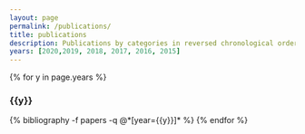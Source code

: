 ```yaml
---
layout: page
permalink: /publications/
title: publications
description: Publications by categories in reversed chronological order. Generated by jekyll-scholar.
years: [2020,2019, 2018, 2017, 2016, 2015]
---
```


{% for y in page.years %}
  <h3 class="year">{{y}}</h3>
  {% bibliography -f papers -q @*[year={{y}}]* %}
{% endfor %}
